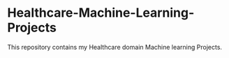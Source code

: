 # Healthcare-Machine-Learning-Projects

This repository contains my Healthcare domain Machine learning Projects.
